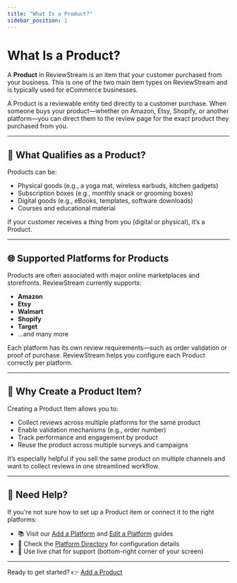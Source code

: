 ```yaml
---
title: "What Is a Product?"
sidebar_position: 1
---
```


# What Is a Product?

A **Product** in ReviewStream is an item that your customer purchased from your business. This is one of the two main item types on ReviewStream and is typically used for eCommerce businesses.

A Product is a reviewable entity tied directly to a customer purchase. When someone buys your product—whether on Amazon, Etsy, Shopify, or another platform—you can direct them to the review page for the exact product they purchased from you.

---

## 🛒 What Qualifies as a Product?

Products can be:

-   Physical goods (e.g., a yoga mat, wireless earbuds, kitchen gadgets)
-   Subscription boxes (e.g., monthly snack or grooming boxes)
-   Digital goods (e.g., eBooks, templates, software downloads)
-   Courses and educational material

If your customer receives a _thing_ from you (digital or physical), it’s a Product.

---

## 🌐 Supported Platforms for Products

Products are often associated with major online marketplaces and storefronts. ReviewStream currently supports:

-   **Amazon**
-   **Etsy**
-   **Walmart**
-   **Shopify**
-   **Target**
-   ...and many more

Each platform has its own review requirements—such as order validation or proof of purchase. ReviewStream helps you configure each Product correctly per platform.

---

## 🧠 Why Create a Product Item?

Creating a Product Item allows you to:

-   Collect reviews across multiple platforms for the same product
-   Enable validation mechanisms (e.g., order number)
-   Track performance and engagement by product
-   Reuse the product across multiple surveys and campaigns

It’s especially helpful if you sell the same product on multiple channels and want to collect reviews in one streamlined workflow.

---

## 🙋 Need Help?

If you're not sure how to set up a Product item or connect it to the right platforms:

-   📚 Visit our [Add a Platform](../platforms/add) and [Edit a Platform](../platforms/edit) guides
-   🧩 Check the [Platform Directory](../platforms/what) for configuration details
-   💬 Use live chat for support (bottom-right corner of your screen)

---

Ready to get started? 👉 [Add a Product](./add)
